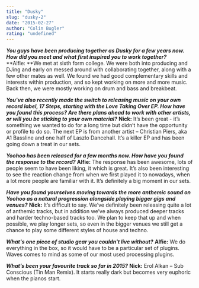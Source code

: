 ```yaml
---
title: "Dusky"
slug: "dusky-2"
date: "2015-02-27"
author: "Colin Bugler"
rating: "undefined"
---
```


_**You guys have been producing together as Dusky for a few years now. How did you meet and what first inspired you to work together?**_ **Alfie: **We met at sixth form college. We were both into producing and DJing and early on messed around with collaborating together, along with a few other mates as well. We found we had good complementary skills and interests within production, and so kept working on more and more music. Back then, we were mostly working on drum and bass and breakbeat.

_**You've also recently made the switch to releasing music on your own record label, 17 Steps, starting with the Love Taking Over EP. How have you found this process? Are there plans ahead to work with other artists, or will you be sticking to your own material?**_ **Nick:** It’s been great - it’s something we wanted to do for a long time but didn’t have the opportunity or profile to do so. The next EP is from another artist – Christian Piers, aka A1 Bassline and one half of Laszlo Dancehall. It’s a killer EP and has been going down a treat in our sets.

_**Yoohoo has been released for a few months now. How have you found the response to the record?**_ **Alfie:** The response has been awesome, lots of people seem to have been liking, it which is great. It’s also been interesting to see the reaction change from when we first played it to nowadays, when a lot more people are familiar with it. It’s definitely a big moment in our sets.

_**Have you found yourselves moving towards the more anthemic sound on Yoohoo as a natural progression alongside playing bigger gigs and venues?**_ **Nick:** It’s difficult to say. We’ve definitely been releasing quite a lot of anthemic tracks, but in addition we’ve always produced deeper tracks and harder techno-based tracks too. We plan to keep that up and when possible, we play longer sets, so even in the bigger venues we still get a chance to play some different styles of house and techno.

_**What's one piece of studio gear you couldn't live without?**_ **Alfie:** We do everything in the box, so it would have to be a particular set of plugins. Waves comes to mind as some of our most used processing plugins.

_**What’s been your favourite track so far in 2015?**_ **Nick:** Erol Alkan – Sub Conscious (Tin Man Remix). It starts really dark but becomes very euphoric when the pianos start.

